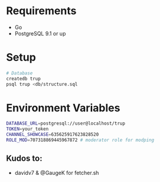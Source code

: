 # Requirements

- Go
- PostgreSQL 9.1 or up

# Setup

```sh
# Database
createdb trup
psql trup <db/structure.sql
```

# Environment Variables

```sh
DATABASE_URL=postgresql://user@localhost/trup
TOKEN=your_token
CHANNEL_SHOWCASE=635625917623828520
ROLE_MOD=707318869445967872 # moderator role for modping
```

## Kudos to:
- davidv7 & @GaugeK for fetcher.sh